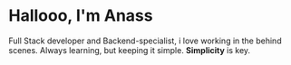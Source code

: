 # Hallooo, I'm Anass

Full Stack developer and Backend-specialist, i love working in the behind scenes.
Always learning, but keeping it simple. **Simplicity** is key.


